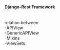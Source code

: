 #### Django-Rest Framework 
</br>
relation between </br>
-APIView </br>
-GenericAPIView </br>
-Mixins </br>
-ViewSets </br>
